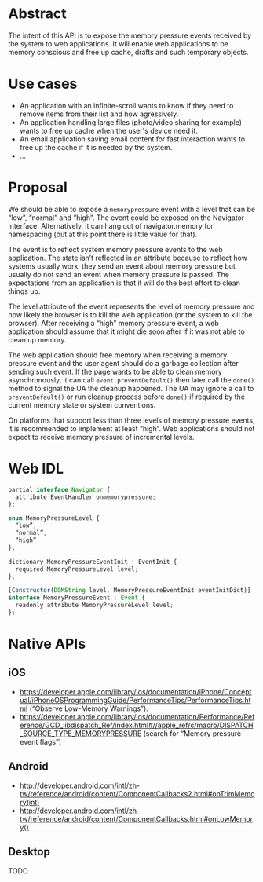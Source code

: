 # Abstract

The intent of this API is to expose the memory pressure events received by the system to web applications. It will enable
web applications to be memory conscious and free up cache, drafts and such temporary objects.

# Use cases

* An application with an infinite-scroll wants to know if they need to remove items from their list and how agressively.
* An application handling large files (photo/video sharing for example) wants to free up cache when the user's device need it.
* An email application saving email content for fast interaction wants to free up the cache if it is needed by the system.
* ...

# Proposal

We should be able to expose a `memorypressure` event with a level that can be “low”, “normal” and “high”.
The event could be exposed on the Navigator interface. Alternatively, it can hang out of navigator.memory for namespacing
(but at this point there is little value for that).

The event is to reflect system memory pressure events to the web application. The state isn’t reflected in an attribute
because to reflect how systems usually work: they send an event about memory pressure but usually do not send an event when
memory pressure is passed. The expectations from an application is that it will do the best effort to clean things up.

The level attribute of the event represents the level of memory pressure and how likely the browser is to kill the web
application (or the system to kill the browser). After receiving a “high” memory pressure event, a web application should
assume that it might die soon after if it was not able to clean up memory.

The web application should free memory when receiving a memory pressure event and the user agent should do a garbage
collection after sending such event. If the page wants to be able to clean memory asynchronously, it can call
`event.preventDefault()` then later call the `done()` method to signal the UA the cleanup happened. The UA may ignore a
call to `preventDefault()` or run cleanup process before `done()` if required by the current memory state or system
conventions.

On platforms that support less than three levels of memory pressure events, it is recommended to implement at least “high”.
Web applications should not expect to receive memory pressure of incremental levels.

# Web IDL

```js
partial interface Navigator {
  attribute EventHandler onmemorypressure;
};

enum MemoryPressureLevel {
  “low”,
  “normal”,
  “high”
};

dictionary MemoryPressureEventInit : EventInit {
  required MemoryPressureLevel level;
};

[Constructor(DOMString level, MemoryPressureEventInit eventInitDict)]
interface MemoryPressureEvent : Event {
  readonly attribute MemoryPressureLevel level;
};
```

# Native APIs

## iOS
* https://developer.apple.com/library/ios/documentation/iPhone/Conceptual/iPhoneOSProgrammingGuide/PerformanceTips/PerformanceTips.html (“Observe Low-Memory Warnings”).
* https://developer.apple.com/library/ios/documentation/Performance/Reference/GCD_libdispatch_Ref/index.html#//apple_ref/c/macro/DISPATCH_SOURCE_TYPE_MEMORYPRESSURE  (search for “Memory pressure event flags”)

## Android
* http://developer.android.com/intl/zh-tw/reference/android/content/ComponentCallbacks2.html#onTrimMemory(int) 
* http://developer.android.com/intl/zh-tw/reference/android/content/ComponentCallbacks.html#onLowMemory() 

## Desktop
TODO
